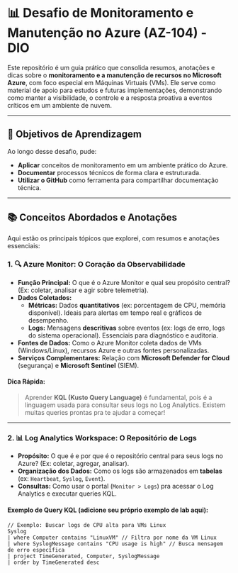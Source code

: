 # 📊 Desafio de Monitoramento e Manutenção no Azure (AZ-104) - DIO

Este repositório é um guia prático que consolida resumos, anotações e dicas sobre o **monitoramento e a manutenção de recursos no Microsoft Azure**, com foco especial em Máquinas Virtuais (VMs). Ele serve como material de apoio para estudos e futuras implementações, demonstrando como manter a visibilidade, o controle e a resposta proativa a eventos críticos em um ambiente de nuvem.

---

## 🎯 Objetivos de Aprendizagem

Ao longo desse desafio, pude:

* **Aplicar** conceitos de monitoramento em um ambiente prático do Azure.
* **Documentar** processos técnicos de forma clara e estruturada.
* **Utilizar o GitHub** como ferramenta para compartilhar documentação técnica.

---

## 📚 Conceitos Abordados e Anotações

Aqui estão os principais tópicos que explorei, com resumos e anotações essenciais:

### 1. 🔍 Azure Monitor: O Coração da Observabilidade

* **Função Principal:** O que é o Azure Monitor e qual seu propósito central? (Ex: coletar, analisar e agir sobre telemetria).
* **Dados Coletados:**
    * **Métricas:** Dados **quantitativos** (ex: porcentagem de CPU, memória disponível). Ideais para alertas em tempo real e gráficos de desempenho.
    * **Logs:** Mensagens **descritivas** sobre eventos (ex: logs de erro, logs do sistema operacional). Essenciais para diagnóstico e auditoria.
* **Fontes de Dados:** Como o Azure Monitor coleta dados de VMs (Windows/Linux), recursos Azure e outras fontes personalizadas.
* **Serviços Complementares:** Relação com **Microsoft Defender for Cloud** (segurança) e **Microsoft Sentinel** (SIEM).

#### Dica Rápida:

> Aprender **KQL (Kusto Query Language)** é fundamental, pois é a linguagem usada para consultar seus logs no Log Analytics. Existem muitas queries prontas pra te ajudar a começar!

---

### 2. 📊 Log Analytics Workspace: O Repositório de Logs

* **Propósito:** O que é e por que é o repositório central para seus logs no Azure? (Ex: coletar, agregar, analisar).
* **Organização dos Dados:** Como os logs são armazenados em **tabelas** (ex: `Heartbeat`, `Syslog`, `Event`).
* **Consultas:** Como usar o portal (`Monitor > Logs`) pra acessar o Log Analytics e executar queries KQL.

#### Exemplo de Query KQL (adicione seu próprio exemplo de lab aqui):

```kusto
// Exemplo: Buscar logs de CPU alta para VMs Linux
Syslog
| where Computer contains "LinuxVM" // Filtra por nome da VM Linux
| where SyslogMessage contains "CPU usage is high" // Busca mensagem de erro específica
| project TimeGenerated, Computer, SyslogMessage
| order by TimeGenerated desc

